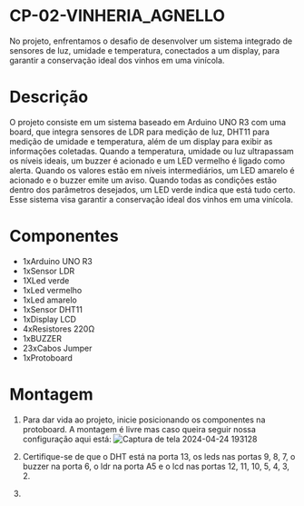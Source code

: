 # CP-02-VINHERIA_AGNELLO

No projeto, enfrentamos o desafio de desenvolver um sistema integrado de sensores de luz, umidade e temperatura, conectados a um display, para garantir a conservação ideal dos vinhos em uma vinícola.

# Descrição

O projeto consiste em um sistema baseado em Arduino UNO R3 com uma board, que integra sensores de LDR para medição de luz, DHT11 para medição de umidade e temperatura, além de um display para exibir as informações coletadas. Quando a temperatura, umidade ou luz ultrapassam os níveis ideais, um buzzer é acionado e um LED vermelho é ligado como alerta. Quando os valores estão em níveis intermediários, um LED amarelo é acionado e o buzzer emite um aviso. Quando todas as condições estão dentro dos parâmetros desejados, um LED verde indica que está tudo certo. Esse sistema visa garantir a conservação ideal dos vinhos em uma vinícola.

# Componentes

- 1xArduino UNO R3
- 1xSensor LDR
- 1XLed verde
- 1xLed vermelho
- 1xLed amarelo
- 1xSensor DHT11
- 1xDisplay LCD
- 4xResistores 220Ω
- 1xBUZZER
- 23xCabos Jumper
- 1xProtoboard

# Montagem
1. Para dar vida ao projeto, inicie posicionando os componentes na protoboard. A montagem é livre mas caso queira seguir nossa configuração aqui está:
![Captura de tela 2024-04-24 193128](https://github.com/leonardonnovaes/CP-02-VINHERIA_AGNELLO/assets/148134209/c6d8b1d1-bdb9-4965-b180-4031e47ddb04)

2. Certifique-se de que o DHT está na porta 13, os leds nas portas 9, 8, 7, o buzzer na porta 6, o ldr na porta A5 e o lcd nas portas 12, 11, 10, 5, 4, 3, 2.

3. 
